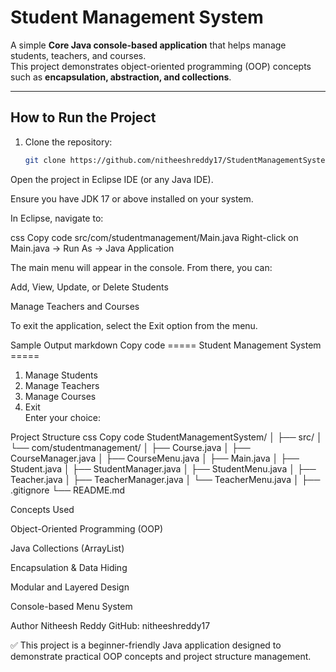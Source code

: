 # Student Management System

A simple **Core Java console-based application** that helps manage students, teachers, and courses.  
This project demonstrates object-oriented programming (OOP) concepts such as **encapsulation, abstraction, and collections**.

---

## How to Run the Project

1. Clone the repository:
   ```bash
   git clone https://github.com/nitheeshreddy17/StudentManagementSystem.git
Open the project in Eclipse IDE (or any Java IDE).

Ensure you have JDK 17 or above installed on your system.

In Eclipse, navigate to:

css
Copy code
src/com/studentmanagement/Main.java
Right-click on Main.java → Run As → Java Application

The main menu will appear in the console. From there, you can:

Add, View, Update, or Delete Students

Manage Teachers and Courses

To exit the application, select the Exit option from the menu.

Sample Output
markdown
Copy code
===== Student Management System =====
1. Manage Students  
2. Manage Teachers  
3. Manage Courses  
4. Exit  
Enter your choice:

Project Structure
css
Copy code
StudentManagementSystem/
│
├── src/
│   └── com/studentmanagement/
│       ├── Course.java
│       ├── CourseManager.java
│       ├── CourseMenu.java
│       ├── Main.java
│       ├── Student.java
│       ├── StudentManager.java
│       ├── StudentMenu.java
│       ├── Teacher.java
│       ├── TeacherManager.java
│       └── TeacherMenu.java
│
├── .gitignore
└── README.md

Concepts Used

Object-Oriented Programming (OOP)

Java Collections (ArrayList)

Encapsulation & Data Hiding

Modular and Layered Design

Console-based Menu System

Author
Nitheesh Reddy
GitHub: nitheeshreddy17

✅ This project is a beginner-friendly Java application designed to demonstrate practical OOP concepts and project structure management.